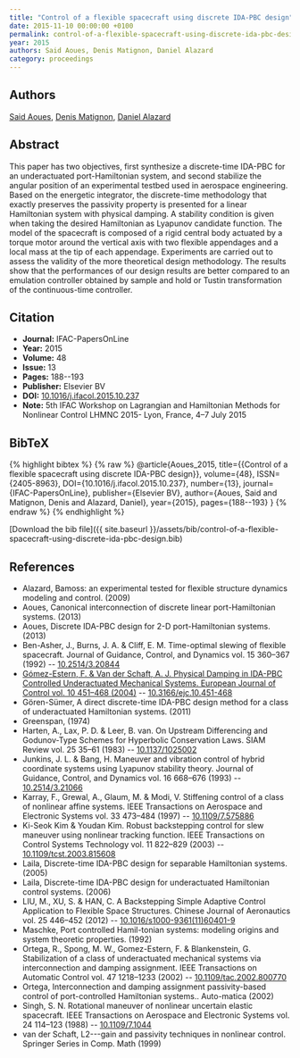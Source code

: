 ```yaml
---
title: "Control of a flexible spacecraft using discrete IDA-PBC design"
date: 2015-11-10 00:00:00 +0100
permalink: control-of-a-flexible-spacecraft-using-discrete-ida-pbc-design
year: 2015
authors: Said Aoues, Denis Matignon, Daniel Alazard
category: proceedings
---
```

 
## Authors
[Said Aoues](authors/said-aoues), [Denis Matignon](authors/denis-matignon), [Daniel Alazard](authors/daniel-alazard)
 
## Abstract
This paper has two objectives, first synthesize a discrete-time IDA-PBC for an underactuated port-Hamiltonian system, and second stabilize the angular position of an experimental testbed used in aerospace engineering. Based on the energetic integrator, the discrete-time methodology that exactly preserves the passivity property is presented for a linear Hamiltonian system with physical damping. A stability condition is given when taking the desired Hamiltonian as Lyapunov candidate function. The model of the spacecraft is composed of a rigid central body actuated by a torque motor around the vertical axis with two flexible appendages and a local mass at the tip of each appendage. Experiments are carried out to assess the validity of the more theoretical design methodology. The results show that the performances of our design results are better compared to an emulation controller obtained by sample and hold or Tustin transformation of the continuous-time controller.
 
## Citation
- **Journal:** IFAC-PapersOnLine
- **Year:** 2015
- **Volume:** 48
- **Issue:** 13
- **Pages:** 188--193
- **Publisher:** Elsevier BV
- **DOI:** [10.1016/j.ifacol.2015.10.237](https://doi.org/10.1016/j.ifacol.2015.10.237)
- **Note:** 5th IFAC Workshop on Lagrangian and Hamiltonian Methods for Nonlinear Control LHMNC 2015- Lyon, France, 4–7 July 2015
 
## BibTeX
{% highlight bibtex %}
{% raw %}
@article{Aoues_2015,
  title={{Control of a flexible spacecraft using discrete IDA-PBC design}},
  volume={48},
  ISSN={2405-8963},
  DOI={10.1016/j.ifacol.2015.10.237},
  number={13},
  journal={IFAC-PapersOnLine},
  publisher={Elsevier BV},
  author={Aoues, Said and Matignon, Denis and Alazard, Daniel},
  year={2015},
  pages={188--193}
}
{% endraw %}
{% endhighlight %}
 
[Download the bib file]({{ site.baseurl }}/assets/bib/control-of-a-flexible-spacecraft-using-discrete-ida-pbc-design.bib)
 
## References
- Alazard, Bamoss: an experimental tested for flexible structure dynamics modeling and control. (2009)
- Aoues, Canonical interconnection of discrete linear port-Hamiltonian systems. (2013)
- Aoues, Discrete IDA-PBC design for 2-D port-Hamiltonian systems. (2013)
- Ben-Asher, J., Burns, J. A. & Cliff, E. M. Time-optimal slewing of flexible spacecraft. Journal of Guidance, Control, and Dynamics vol. 15 360–367 (1992) -- [10.2514/3.20844](https://doi.org/10.2514/3.20844)
- [Gómez-Estern, F. & Van der Schaft, A. J. Physical Damping in IDA-PBC Controlled Underactuated Mechanical Systems. European Journal of Control vol. 10 451–468 (2004)](physical-damping-in-ida-pbc-controlled-underactuated-mechanical-systems) -- [10.3166/ejc.10.451-468](https://doi.org/10.3166/ejc.10.451-468)
- Gören-Sümer, A direct discrete-time IDA-PBC design method for a class of underactuated Hamiltonian systems. (2011)
- Greenspan, (1974)
- Harten, A., Lax, P. D. & Leer, B. van. On Upstream Differencing and Godunov-Type Schemes for Hyperbolic Conservation Laws. SIAM Review vol. 25 35–61 (1983) -- [10.1137/1025002](https://doi.org/10.1137/1025002)
- Junkins, J. L. & Bang, H. Maneuver and vibration control of hybrid coordinate systems using Lyapunov stability theory. Journal of Guidance, Control, and Dynamics vol. 16 668–676 (1993) -- [10.2514/3.21066](https://doi.org/10.2514/3.21066)
- Karray, F., Grewal, A., Glaum, M. & Modi, V. Stiffening control of a class of nonlinear affine systems. IEEE Transactions on Aerospace and Electronic Systems vol. 33 473–484 (1997) -- [10.1109/7.575886](https://doi.org/10.1109/7.575886)
- Ki-Seok Kim & Youdan Kim. Robust backstepping control for slew maneuver using nonlinear tracking function. IEEE Transactions on Control Systems Technology vol. 11 822–829 (2003) -- [10.1109/tcst.2003.815608](https://doi.org/10.1109/tcst.2003.815608)
- Laila, Discrete-time IDA-PBC design for separable Hamiltonian systems. (2005)
- Laila, Discrete-time IDA-PBC design for underactuated Hamiltonian control systems. (2006)
- LIU, M., XU, S. & HAN, C. A Backstepping Simple Adaptive Control Application to Flexible Space Structures. Chinese Journal of Aeronautics vol. 25 446–452 (2012) -- [10.1016/s1000-9361(11)60401-9](https://doi.org/10.1016/s1000-9361(11)60401-9)
- Maschke, Port controlled Hamil-tonian systems: modeling origins and system theoretic properties. (1992)
- Ortega, R., Spong, M. W., Gomez-Estern, F. & Blankenstein, G. Stabilization of a class of underactuated mechanical systems via interconnection and damping assignment. IEEE Transactions on Automatic Control vol. 47 1218–1233 (2002) -- [10.1109/tac.2002.800770](https://doi.org/10.1109/tac.2002.800770)
- Ortega, Interconnection and damping assignment passivity-based control of port-controlled Hamiltonian systems.. Auto-matica (2002)
- Singh, S. N. Rotational maneuver of nonlinear uncertain elastic spacecraft. IEEE Transactions on Aerospace and Electronic Systems vol. 24 114–123 (1988) -- [10.1109/7.1044](https://doi.org/10.1109/7.1044)
- van der Schaft, L2---gain and passivity techniques in nonlinear control. Springer Series in Comp. Math (1999)

